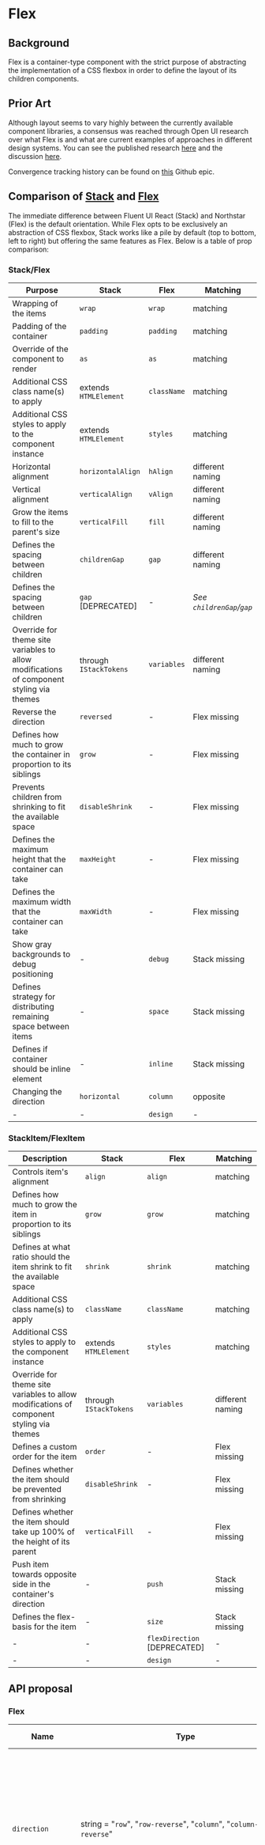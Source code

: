 # Flex

## Background

Flex is a container-type component with the strict purpose of abstracting the implementation of a CSS flexbox in order to define the layout of its children components.

## Prior Art

Although layout seems to vary highly between the currently available component libraries, a consensus was reached through Open UI research over what Flex is and what are current examples of approaches in different design systems.
You can see the published research [here](https://open-ui.org/components/flex.research) and the discussion [here](https://github.com/WICG/open-ui/pull/264).

Convergence tracking history can be found on [this](https://github.com/microsoft/fluentui/issues/16791) Github epic.

## Comparison of [Stack](https://developer.microsoft.com/en-us/fluentui#/controls/web/stack) and [Flex](https://fluentsite.z22.web.core.windows.net/0.52.0/components/flex)

The immediate difference between Fluent UI React (Stack) and Northstar (Flex) is the default orientation.
While Flex opts to be exclusively an abstraction of CSS flexbox, Stack works like a pile by default (top to bottom, left to right) but offering the same features as Flex.
Below is a table of prop comparison:

### Stack/Flex

| Purpose                                                                                  | Stack                  | Flex        | Matching                  |
| ---------------------------------------------------------------------------------------- | ---------------------- | ----------- | ------------------------- |
| Wrapping of the items                                                                    | `wrap`                 | `wrap`      | matching                  |
| Padding of the container                                                                 | `padding`              | `padding`   | matching                  |
| Override of the component to render                                                      | `as`                   | `as`        | matching                  |
| Additional CSS class name(s) to apply                                                    | extends `HTMLElement`  | `className` | matching                  |
| Additional CSS styles to apply to the component instance                                 | extends `HTMLElement`  | `styles`    | matching                  |
| Horizontal alignment                                                                     | `horizontalAlign`      | `hAlign`    | different naming          |
| Vertical alignment                                                                       | `verticalAlign`        | `vAlign`    | different naming          |
| Grow the items to fill to the parent's size                                              | `verticalFill`         | `fill`      | different naming          |
| Defines the spacing between children                                                     | `childrenGap`          | `gap`       | different naming          |
| Defines the spacing between children                                                     | `gap` [DEPRECATED]     | -           | _See `childrenGap`/`gap`_ |
| Override for theme site variables to allow modifications of component styling via themes | through `IStackTokens` | `variables` | different naming          |
| Reverse the direction                                                                    | `reversed`             | -           | Flex missing              |
| Defines how much to grow the container in proportion to its siblings                     | `grow`                 | -           | Flex missing              |
| Prevents children from shrinking to fit the available space                              | `disableShrink`        | -           | Flex missing              |
| Defines the maximum height that the container can take                                   | `maxHeight`            | -           | Flex missing              |
| Defines the maximum width that the container can take                                    | `maxWidth`             | -           | Flex missing              |
| Show gray backgrounds to debug positioning                                               | -                      | `debug`     | Stack missing             |
| Defines strategy for distributing remaining space between items                          | -                      | `space`     | Stack missing             |
| Defines if container should be inline element                                            | -                      | `inline`    | Stack missing             |
| Changing the direction                                                                   | `horizontal`           | `column`    | opposite                  |
| -                                                                                        | -                      | `design`    | -                         |

### StackItem/FlexItem

| Description                                                                              | Stack                  | Flex                         | Matching         |
| ---------------------------------------------------------------------------------------- | ---------------------- | ---------------------------- | ---------------- |
| Controls item's alignment                                                                | `align`                | `align`                      | matching         |
| Defines how much to grow the item in proportion to its siblings                          | `grow`                 | `grow`                       | matching         |
| Defines at what ratio should the item shrink to fit the available space                  | `shrink`               | `shrink`                     | matching         |
| Additional CSS class name(s) to apply                                                    | `className`            | `className`                  | matching         |
| Additional CSS styles to apply to the component instance                                 | extends `HTMLElement`  | `styles`                     | matching         |
| Override for theme site variables to allow modifications of component styling via themes | through `IStackTokens` | `variables`                  | different naming |
| Defines a custom order for the item                                                      | `order`                | -                            | Flex missing     |
| Defines whether the item should be prevented from shrinking                              | `disableShrink`        | -                            | Flex missing     |
| Defines whether the item should take up 100% of the height of its parent                 | `verticalFill`         | -                            | Flex missing     |
| Push item towards opposite side in the container's direction                             | -                      | `push`                       | Stack missing    |
| Defines the flex-basis for the item                                                      | -                      | `size`                       | Stack missing    |
| -                                                                                        | -                      | `flexDirection` [DEPRECATED] | -                |
| -                                                                                        | -                      | `design`                     | -                |

## API proposal

<!-- link to the component's `.types.ts` file -->

### Flex

| Name              | Type                                                                                                  | Default value | Comments                                                                                                                                                                                                                                 |
| ----------------- | ----------------------------------------------------------------------------------------------------- | ------------- | ---------------------------------------------------------------------------------------------------------------------------------------------------------------------------------------------------------------------------------------- |
| `direction`       | string = "`row`", "`row-reverse`", "`column`", "`column-reverse`"                                     | "`row`"       | To further cement the idea of Flex being an abstraction of flexbox, this would bring the user to a closer experience of flexbox while also being less biased on our interpretation of the default direction. Absorbs Stack's `reversed`. |
| `horizontalAlign` | string (_see [align-items](https://developer.mozilla.org/en-US/docs/Web/CSS/justify-content#values)_) | "`normal`"    | This name gives the user a more verbose and easily recognizable idea for what the prop does. Absorbs Flex's `space`.                                                                                                                     |
| `verticalAlign`   | string (_see [justify-content](https://developer.mozilla.org/en-US/docs/Web/CSS/align-items#values)_) | "`normal`"    | _see `horizontalAlign`'s comments._                                                                                                                                                                                                      |
| `gap`             | string (_see [margin](https://developer.mozilla.org/en-US/docs/Web/CSS/margin#values)_)               | `0`           | `margin` setter for each of the children items.                                                                                                                                                                                          |
| `wrap`            | boolean                                                                                               | `false`       | Interfaces are already aligned. Simplification of `flex-wrap`.                                                                                                                                                                           |
| `as`              | `React.ElementType<React.HTMLAttributes<HTMLElement>>`                                                | "`div`"       | Perserving same implementation.                                                                                                                                                                                                          |
| `grow`            | number \| string = "`inherit`", "`initial`", "`unset`"                                                | `0`           | Focusing again on abstracting, `grow` will affect all the FlexItem's `flex-grow` styles.                                                                                                                                                 |
| `shrink`          | number \| string = "`inherit`", "`initial`", "`unset`"                                                | `1`           | Like `grow`, we're wrapping the item's `flex-shrink` with the `shrink` prop.                                                                                                                                                             |
| `inline`          | boolean                                                                                               | `false`       | Abstracts `display` by changing from `flex` to `flex-inline`. Same as the current Flex.                                                                                                                                                  |

#### _Deprecating_

| Original Component | Name                   | Comments                                                                                                                                                                                 |
| ------------------ | ---------------------- | ---------------------------------------------------------------------------------------------------------------------------------------------------------------------------------------- |
| Stack              | `reversed`             | Reversing is now done through the new `flex-direction` wrapper, the `direction` property.                                                                                                |
| Stack              | `disableShrink`        | Converted into a wrapper of `flex-shrink` for consistency and simplification.                                                                                                            |
| Stack              | `maxHeight`/`maxWidth` | Removed as this should be defined through a class/style override.                                                                                                                        |
| Stack              | `verticalFill`         | Redundant. Same as a style override of `height: 100%`.                                                                                                                                   |
| Stack/Flex         | `padding`              | Already extended from `HTMLElement`, we can avoid redundancy by leveraging the native prop here.                                                                                         |
| Flex               | `space`                | Given that `horizontalAlign` and `verticalAlign` are abstractions of `align-items` and `justify-content` respectively, spacing can now be defined through them instead of overriding it. |
| Flex               | `debug`                | Only helpful for development phases, extra layer of maintenance with a small added benefit to the user. User can alternatively use style overrides for the same effect.                  |
| Flex               | `fill`                 | Redundant. Same as a style override of `height: 100%; width: 100%`.                                                                                                                      |

### FlexItem

| Name     | Type                                                                                            | Default value | Comments                                                                                                         |
| -------- | ----------------------------------------------------------------------------------------------- | ------------- | ---------------------------------------------------------------------------------------------------------------- |
| `align`  | string (_see [align-self](https://developer.mozilla.org/en-US/docs/Web/CSS/align-self#values)_) | "`auto`"      | Abstraction of `align-self`.                                                                                     |
| `grow`   | number \| string = "`inherit`", "`initial`", "`unset`"                                          | `0`           | Abstraction of `flex-grow` and override of Flex's `grow`.                                                        |
| `shrink` | number \| string = "`inherit`", "`initial`", "`unset`"                                          | `1`           | Abstraction of `flex-shrink` and override of Flex's `shrink`.                                                    |
| `push`   | boolean                                                                                         | `false`       | Defines an auto margin depending on the flex direction. Kept for retro-compatibility but perhaps can be removed. |
| `basis`  | string (_see [flex-basis](https://developer.mozilla.org/en-US/docs/Web/CSS/flex-basis#values)_) | "`auto`"      | For clarity, renaming of v0 Flex's `size` prop to `basis`.                                                       |
| `order`  | number                                                                                          | `0`           | Abstraction of `order`.                                                                                          |

#### _Deprecating_

| Original Component | Name            | Comments                                               |
| ------------------ | --------------- | ------------------------------------------------------ |
| StackItem          | `disableShrink` | Extraneous prop given the existance of `shrink`.       |
| StackItem          | `verticalFill`  | Redundant. Same as a style override of `height: 100%`. |
| FlexItem           | `size`          | Renamed to `basis`.                                    |

## Sample Code

### Basic

```HTML
<Flex>
 <span>1</span>
 <span>2</span>
</Flex>
```

### Direction

```HTML
<Flex direction="column-reverse">
  <span>bottom</span>
  <span>top</span>
</Flex>
```

### Alignment

```HTML
<Flex verticalAlign="center">
  <span>vertically centered</span>
  <span>vertically centered</span>
</Flex>
```

```HTML
<Flex horizontalAlign="center">
  <span>horizontally centered</span>
  <span>horizontally centered</span>
</Flex>
```

### Spacing

```HTML
<Flex gap="5rem">
  <span>5rem around me</span>
  <span>5rem around me</span>
</Flex>
```

### Wrapping

```HTML
<Flex wrap>
  <span>1</span>
  <span>2</span>
</Flex>
```

### Order

```HTML
<Flex>
  <span>2</span>
  <Flex.Item order={1}>1</Flex.Item>
</Flex>
```

### Growing

#### Globally

```HTML
<Flex grow={1}>
  <span>wide</span>
  <span>wide</span>
</Flex>
```

#### Individually

```HTML
<Flex>
  <span>thin</span>
  <Flex.Item grow={1}>wide</Flex.Item>
</Flex>
```

### Shrinking

#### Globally

```HTML
<Flex shrink={0}>
  <span>wide</span>
  <span>wide</span>
</Flex>
```

#### Individually

```HTML
<Flex>
  <span>thin</span>
  <Flex.Item shrink={0}>wide</Flex.Item>
</Flex>
```

### Complex example

```HTML
<Flex
  as="section"
  direction="row-reverse"
  horizontalAlign="space-between"
  verticalAlign="center"
  gap="5rem"
  grow={1}
  wrap inline>
  <Flex.Item order={3}>3</Flex.Item>
  <Flex.Item shrink={0}>1</Flex.Item>
  <Flex.Item basis="25%">2</Flex.Item>
</Flex>
```

## Migration

_Describe what will need to be done to upgrade from the existing implementations:_

### _Migration from v8_

#### Stack

##### `disableShrink`

Renamed from `disableShrink` to `shrink`

Before

```HTML
<Stack disableShrink>
 items
</Stack>
```

After

```HTML
<Flex shrink={0}>
  items
</Flex>
```

##### `horizontal`

Before

```HTML
<Stack horizontal>
 items
</Stack>
```

After

```HTML
<Flex>
  items
</Flex>
```

##### `childrenGap`

Renamed from `childrenGap` to `gap`

##### `reversed` [DEPRECATED]

Before

```HTML
<Stack reversed>
 items
</Stack>
```

Alternative

```HTML
<Flex direction="column-reverse">
  items
</Flex>
```

##### `maxHeight` [DEPRECATED]

Before

```HTML
<Stack maxHeight="30px">
 items
</Stack>
```

Alternative

```HTML
<Flex style={{maxHeight:"30px"}}>
  items
</Flex>
```

##### `maxWidth` [DEPRECATED]

Before

```HTML
<Stack maxWidth="30px">
 items
</Stack>
```

Alternative

```HTML
<Flex style={{maxWidth:"30px"}}>
  items
</Flex>
```

##### `verticalFill` [DEPRECATED]

Before

```HTML
<Stack verticalFill>
 items
</Stack>
```

Alternative

```HTML
<Flex style={{height: "100%"}}>
  items
</Flex>
```

##### `padding` [DEPRECATED]

Before

```HTML
<Stack padding="5px">
 items
</Stack>
```

Alternative

```HTML
<Flex style={{ padding: "5px" }}>
  items
</Flex>
```

#### StackItem

##### `disableShrink`

Renamed from `disableShrink` to `shrink`

Before

```HTML
<Stack>
 <Stack.Item grow>item</StackItem>
 <Stack.Item grow disableShrink>item</StackItem>
</Stack>
```

After

```HTML
<Flex>
  <Flex.Item grow={1}>item</Flex.Item>
  <Flex.Item grow={1} shrink={0}>item</Flex.Item>
</Flex>
```

##### `verticalFill` [DEPRECATED]

Before

```HTML
<Stack>
 <Stack.Item verticalFill>item</Stack.Item>
</Stack>
```

Alternative

```HTML
<Flex>
 <Flex.Item style={{height: "100%"}}>item</Flex.Item>
</Flex>
```

### _Migration from v0_

#### Flex

##### `column`

Before

```HTML
<Flex column>
 items
</Flex>
```

After

```HTML
<Flex direction="column">
  items
</Flex>
```

##### `hAlign`

Renamed from `hAlign` to `horizontalAlign`

##### `vAlign`

Renamed from `vAlign` to `verticalAlign`

##### `debug` [DEPRECATED]

Before

```HTML
<Flex debug>
 items
</Flex>
```

Alternative

```HTML
<Flex style={{
  border: "1px dotted grey",
  background: "lightgrey"
}}>
  items
</Flex>
```

##### `fill` [DEPRECATED]

Before

```HTML
<Flex fill>
 items
</Flex>
```

Alternative

```HTML
<Flex style={{
  height: "100%",
  width: "100%"
}}>
  items
</Flex>
```

##### `padding` [DEPRECATED]

Before

```HTML
<Flex padding="5px">
 items
</Flex>
```

Alternative

```HTML
<Flex style={{ padding: "5px" }}>
  items
</Flex>
```

##### `space` [DEPRECATED]

Before

```HTML
<Flex space="around">
 items
</Flex>
```

Alternative

```HTML
<Flex horizontalAlign="space-around">
  items
</Flex>
```

#### FlexItem

##### `size`

Renamed from `size` to `basis`
